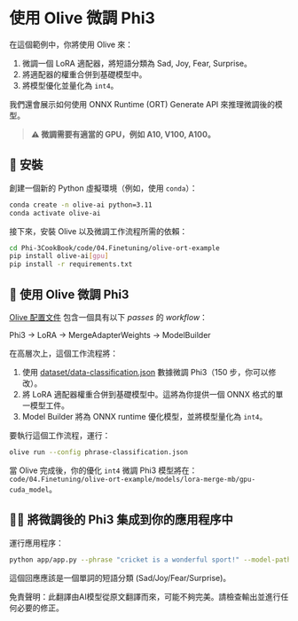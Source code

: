 # 使用 Olive 微調 Phi3

在這個範例中，你將使用 Olive 來：

1. 微調一個 LoRA 適配器，將短語分類為 Sad, Joy, Fear, Surprise。
2. 將適配器的權重合併到基礎模型中。
3. 將模型優化並量化為 `int4`。

我們還會展示如何使用 ONNX Runtime (ORT) Generate API 來推理微調後的模型。

> **⚠️ 微調需要有適當的 GPU，例如 A10, V100, A100。**

## 💾 安裝

創建一個新的 Python 虛擬環境（例如，使用 `conda`）：

```bash
conda create -n olive-ai python=3.11
conda activate olive-ai
```

接下來，安裝 Olive 以及微調工作流程所需的依賴：

```bash
cd Phi-3CookBook/code/04.Finetuning/olive-ort-example
pip install olive-ai[gpu]
pip install -r requirements.txt
```

## 🧪 使用 Olive 微調 Phi3

[Olive 配置文件](../../../../../code/04.Finetuning/olive-ort-example/phrase-classification.json) 包含一個具有以下 *passes* 的 *workflow*：

Phi3 -> LoRA -> MergeAdapterWeights -> ModelBuilder

在高層次上，這個工作流程將：

1. 使用 [dataset/data-classification.json](../../../../../code/04.Finetuning/olive-ort-example/dataset/dataset-classification.json) 數據微調 Phi3（150 步，你可以修改）。
2. 將 LoRA 適配器權重合併到基礎模型中。這將為你提供一個 ONNX 格式的單一模型工件。
3. Model Builder 將為 ONNX runtime 優化模型，並將模型量化為 `int4`。

要執行這個工作流程，運行：

```bash
olive run --config phrase-classification.json
```

當 Olive 完成後，你的優化 `int4` 微調 Phi3 模型將在：`code/04.Finetuning/olive-ort-example/models/lora-merge-mb/gpu-cuda_model`。

## 🧑‍💻 將微調後的 Phi3 集成到你的應用程序中

運行應用程序：

```bash
python app/app.py --phrase "cricket is a wonderful sport!" --model-path models/lora-merge-mb/gpu-cuda_model
```

這個回應應該是一個單詞的短語分類 (Sad/Joy/Fear/Surprise)。

免責聲明：此翻譯由AI模型從原文翻譯而來，可能不夠完美。請檢查輸出並進行任何必要的修正。